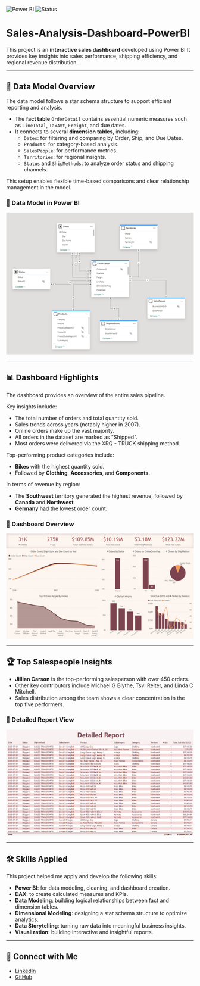 ![Power BI](https://img.shields.io/badge/Power%20BI-Dashboard-yellow?logo=powerbi)
![Status](https://img.shields.io/badge/Status-Completed-brightgreen)

# Sales-Analysis-Dashboard-PowerBI

This project is an **interactive sales dashboard** developed using Power BI It provides key insights into sales performance, shipping efficiency, and regional revenue distribution.

---

## 🧩 Data Model Overview

The data model follows a star schema structure to support efficient reporting and analysis.

- The **fact table** `OrderDetail` contains essential numeric measures such as `LineTotal`, `TaxAmt`, `Freight`, and due dates.
- It connects to several **dimension tables**, including:
  - `Dates`: for filtering and comparing by Order, Ship, and Due Dates.
  - `Products`: for category-based analysis.
  - `SalesPeople`: for performance metrics.
  - `Territories`: for regional insights.
  - `Status` and `ShipMethods`: to analyze order status and shipping channels.

This setup enables flexible time-based comparisons and clear relationship management in the model.

### 🔹 Data Model in Power BI
![Model](Model.png)

---

## 📊 Dashboard Highlights

The dashboard provides an overview of the entire sales pipeline.

Key insights include:

- The total number of orders and total quantity sold.
- Sales trends across years (notably higher in 2007).
- Online orders make up the vast majority.
- All orders in the dataset are marked as "Shipped".
- Most orders were delivered via the XRQ - TRUCK shipping method.

Top-performing product categories include:

- **Bikes** with the highest quantity sold.
- Followed by **Clothing**, **Accessories**, and **Components**.

In terms of revenue by region:

- The **Southwest** territory generated the highest revenue, followed by **Canada** and **Northwest**.
- **Germany** had the lowest order count.

### 🔹 Dashboard Overview
![Dashboard](Dashboard.png)

---

## 🏆 Top Salespeople Insights

- **Jillian Carson** is the top-performing salesperson with over 450 orders.
- Other key contributors include Michael G Blythe, Tsvi Reiter, and Linda C Mitchell.
- Sales distribution among the team shows a clear concentration in the top five performers.

### 🔹 Detailed Report View
![Detailed Report](Detailed%20Report.png)

---

## 🛠 Skills Applied

This project helped me apply and develop the following skills:

- **Power BI**: for data modeling, cleaning, and dashboard creation.
- **DAX**: to create calculated measures and KPIs.
- **Data Modeling**: building logical relationships between fact and dimension tables.
- **Dimensional Modeling**: designing a star schema structure to optimize analytics.
- **Data Storytelling**: turning raw data into meaningful business insights.
- **Visualization**: building interactive and insightful reports.


---

## 🔗 Connect with Me

- [LinkedIn](https://www.linkedin.com/in/moazshaker/)
- [GitHub](https://github.com/Moaz-shaker)
